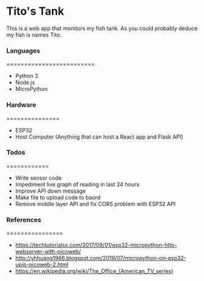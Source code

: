 # Tito's Tank
This is a web app that monitors my fish tank.  As you could probably deduce my fish is names Tito.

### Languages
=========================
  - Python 3
  - Node.js
  - MicroPython

### Hardware
===============
  - ESP32
  - Host Computer (Anything that can host a React app and Flask API)


### Todos
============
 - Write sensor code
 - Impediment live graph of reading in last 24 hours
 - Improve API down message
 - Make file to upload code to baord
 - Remove middle layer API and fix CORS problem with ESP32 API
 
### References
================
 - https://techtutorialsx.com/2017/09/01/esp32-micropython-http-webserver-with-picoweb/
 - http://yhhuang1966.blogspot.com/2019/07/micropython-on-esp32-upip-picoweb-2.html
 - https://en.wikipedia.org/wiki/The_Office_(American_TV_series)
